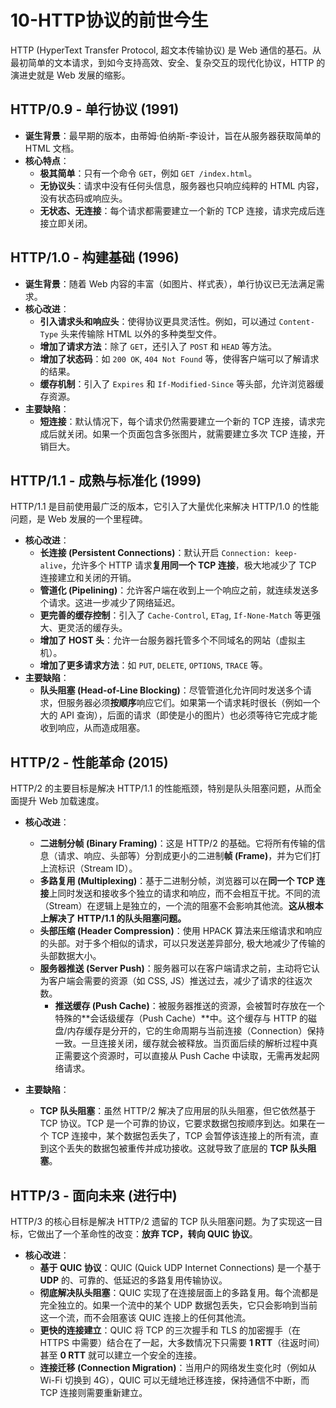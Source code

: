 # 10-HTTP协议的前世今生

HTTP (HyperText Transfer Protocol, 超文本传输协议) 是 Web 通信的基石。从最初简单的文本请求，到如今支持高效、安全、复杂交互的现代化协议，HTTP 的演进史就是 Web 发展的缩影。

## HTTP/0.9 - 单行协议 (1991)

*   **诞生背景**：最早期的版本，由蒂姆·伯纳斯-李设计，旨在从服务器获取简单的 HTML 文档。
*   **核心特点**：
    *   **极其简单**：只有一个命令 `GET`，例如 `GET /index.html`。
    *   **无协议头**：请求中没有任何头信息，服务器也只响应纯粹的 HTML 内容，没有状态码或响应头。
    *   **无状态、无连接**：每个请求都需要建立一个新的 TCP 连接，请求完成后连接立即关闭。

## HTTP/1.0 - 构建基础 (1996)

*   **诞生背景**：随着 Web 内容的丰富（如图片、样式表），单行协议已无法满足需求。
*   **核心改进**：
    *   **引入请求头和响应头**：使得协议更具灵活性。例如，可以通过 `Content-Type` 头来传输除 HTML 以外的多种类型文件。
    *   **增加了请求方法**：除了 `GET`，还引入了 `POST` 和 `HEAD` 等方法。
    *   **增加了状态码**：如 `200 OK`, `404 Not Found` 等，使得客户端可以了解请求的结果。
    *   **缓存机制**：引入了 `Expires` 和 `If-Modified-Since` 等头部，允许浏览器缓存资源。
*   **主要缺陷**：
    *   **短连接**：默认情况下，每个请求仍然需要建立一个新的 TCP 连接，请求完成后就关闭。如果一个页面包含多张图片，就需要建立多次 TCP 连接，开销巨大。

## HTTP/1.1 - 成熟与标准化 (1999)

HTTP/1.1 是目前使用最广泛的版本，它引入了大量优化来解决 HTTP/1.0 的性能问题，是 Web 发展的一个里程碑。

*   **核心改进**：
    *   **长连接 (Persistent Connections)**：默认开启 `Connection: keep-alive`，允许多个 HTTP 请求**复用同一个 TCP 连接**，极大地减少了 TCP 连接建立和关闭的开销。
    *   **管道化 (Pipelining)**：允许客户端在收到上一个响应之前，就连续发送多个请求。这进一步减少了网络延迟。
    *   **更完善的缓存控制**：引入了 `Cache-Control`, `ETag`, `If-None-Match` 等更强大、更灵活的缓存头。
    *   **增加了 HOST 头**：允许一台服务器托管多个不同域名的网站（虚拟主机）。
    *   **增加了更多请求方法**：如 `PUT`, `DELETE`, `OPTIONS`, `TRACE` 等。
*   **主要缺陷**：
    *   **队头阻塞 (Head-of-Line Blocking)**：尽管管道化允许同时发送多个请求，但服务器必须**按顺序**响应它们。如果第一个请求耗时很长（例如一个大的 API 查询），后面的请求（即使是小的图片）也必须等待它完成才能收到响应，从而造成阻塞。

## HTTP/2 - 性能革命 (2015)

HTTP/2 的主要目标是解决 HTTP/1.1 的性能瓶颈，特别是队头阻塞问题，从而全面提升 Web 加载速度。

*   **核心改进**：
    *   **二进制分帧 (Binary Framing)**：这是 HTTP/2 的基础。它将所有传输的信息（请求、响应、头部等）分割成更小的二进制**帧 (Frame)**，并为它们打上流标识（Stream ID）。
    *   **多路复用 (Multiplexing)**：基于二进制分帧，浏览器可以在**同一个 TCP 连接**上同时发送和接收多个独立的请求和响应，而不会相互干扰。不同的流（Stream）在逻辑上是独立的，一个流的阻塞不会影响其他流。**这从根本上解决了 HTTP/1.1 的队头阻塞问题。**
    *   **头部压缩 (Header Compression)**：使用 HPACK 算法来压缩请求和响应的头部。对于多个相似的请求，可以只发送差异部分, 极大地减少了传输的头部数据大小。
    *   **服务器推送 (Server Push)**：服务器可以在客户端请求之前，主动将它认为客户端会需要的资源（如 CSS, JS）推送过去，减少了请求的往返次数。
        *   **推送缓存 (Push Cache)**：被服务器推送的资源，会被暂时存放在一个特殊的**会话级缓存（Push Cache）**中。这个缓存与 HTTP 的磁盘/内存缓存是分开的，它的生命周期与当前连接（Connection）保持一致。一旦连接关闭，缓存就会被释放。当页面后续的解析过程中真正需要这个资源时，可以直接从 Push Cache 中读取，无需再发起网络请求。

*   **主要缺陷**：
    *   **TCP 队头阻塞**：虽然 HTTP/2 解决了应用层的队头阻塞，但它依然基于 TCP 协议。TCP 是一个可靠的协议，它要求数据包按顺序到达。如果在一个 TCP 连接中，某个数据包丢失了，TCP 会暂停该连接上的所有流，直到这个丢失的数据包被重传并成功接收。这就导致了底层的 **TCP 队头阻塞**。

## HTTP/3 - 面向未来 (进行中)

HTTP/3 的核心目标是解决 HTTP/2 遗留的 TCP 队头阻塞问题。为了实现这一目标，它做出了一个革命性的改变：**放弃 TCP，转向 QUIC 协议**。

*   **核心改进**：
    *   **基于 QUIC 协议**：QUIC (Quick UDP Internet Connections) 是一个基于 **UDP** 的、可靠的、低延迟的多路复用传输协议。
    *   **彻底解决队头阻塞**：QUIC 实现了在连接层面上的多路复用。每个流都是完全独立的。如果一个流中的某个 UDP 数据包丢失，它只会影响到当前这一个流，而不会阻塞该 QUIC 连接上的任何其他流。
    *   **更快的连接建立**：QUIC 将 TCP 的三次握手和 TLS 的加密握手（在 HTTPS 中需要）结合在了一起，大多数情况下只需要 **1 RTT**（往返时间）甚至 **0 RTT** 就可以建立一个安全的连接。
    *   **连接迁移 (Connection Migration)**：当用户的网络发生变化时（例如从 Wi-Fi 切换到 4G），QUIC 可以无缝地迁移连接，保持通信不中断，而 TCP 连接则需要重新建立。
